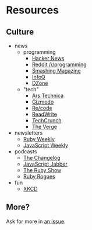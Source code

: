 # Resources

## Culture

* news
    * programming
        * [Hacker News](https://news.ycombinator.com/)
        * [Reddit /r/programming](http://www.reddit.com/r/programming/)
        * [Smashing Magazine](http://www.smashingmagazine.com/)
        * [InfoQ](http://www.infoq.com/)
        * [DZone](http://www.dzone.com/)
    * "tech"
        * [Ars Technica](http://arstechnica.com/)
        * [Gizmodo](http://gizmodo.com/)
        * [Re/code](http://recode.net/)
        * [ReadWrite](http://readwrite.com/)
        * [TechCrunch](http://techcrunch.com/)
        * [The Verge](http://theverge.com/)
* newsletters
    * [Ruby Weekly](http://rubyweekly.com/)
    * [JavaScript Weekly](http://javascriptweekly.com/)
* podcasts
    * [The Changelog](http://thechangelog.com/)
    * [JavaScript Jabber](http://javascriptjabber.com/)
    * [The Ruby Show](https://itunes.apple.com/us/podcast/the-ruby-show/id265693109?mt=2)
    * [Ruby Rogues](https://itunes.apple.com/us/podcast/the-ruby-rogues/id705335155?mt=2)
* fun
    * [XKCD](http://www.xkcd.com/)

## More?

Ask for more in [an issue](https://github.com/cuny-nytech/syllabus/issues/new).
